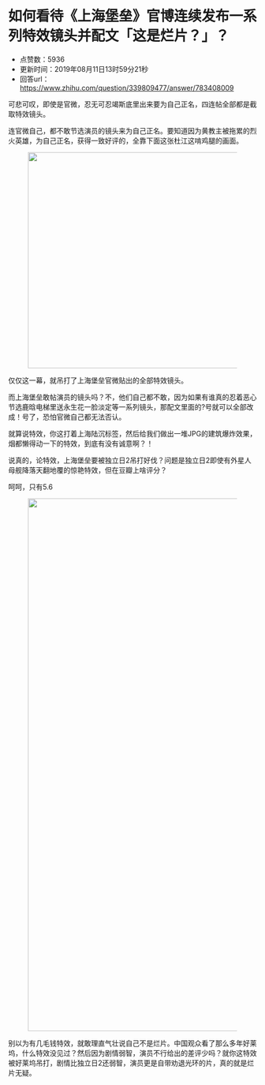 # 如何看待《上海堡垒》官博连续发布一系列特效镜头并配文「这是烂片？」？
- 点赞数：5936
- 更新时间：2019年08月11日13时59分21秒
- 回答url：https://www.zhihu.com/question/339809477/answer/783408009
<body>
 <p data-pid="6NcCzHH0">可悲可叹，即使是官微，忍无可忍竭斯底里出来要为自己正名，四连帖全部都是截取特效镜头。</p>
 <p data-pid="fTbORWTy">连官微自己，都不敢节选演员的镜头来为自己正名。要知道因为黄教主被拖累的烈火英雄，为自己正名，获得一致好评的，全靠下面这张杜江这啃鸡腿的画面。</p>
 <figure data-size="normal">
  <img src="https://picx.zhimg.com/50/v2-6e069cb5ae1b0057e9e7af8e475e1bdc_720w.jpg?source=1940ef5c" data-rawwidth="438" data-rawheight="292" data-size="normal" data-original-token="v2-4b60db13bb010073fed20a7a13865216" data-default-watermark-src="https://picx.zhimg.com/50/v2-07d8c1797c467b2d29d4803e9b6b28c3_720w.jpg?source=1940ef5c" class="origin_image zh-lightbox-thumb" width="438" data-original="https://pic1.zhimg.com/v2-6e069cb5ae1b0057e9e7af8e475e1bdc_r.jpg?source=1940ef5c">
 </figure>
 <p data-pid="lW_cpoo8">仅仅这一幕，就吊打了上海堡垒官微贴出的全部特效镜头。</p>
 <p data-pid="983otJCo">而上海堡垒敢帖演员的镜头吗？不，他们自己都不敢，因为如果有谁真的忍着恶心节选鹿晗电梯里送永生花一脸淡定等一系列镜头，那配文里面的?号就可以全部改成！号了，恐怕官微自己都无法否认。</p>
 <p data-pid="MWe1MWmE">就算说特效，你这打着上海陆沉标签，然后给我们做出一堆JPG的建筑爆炸效果，烟都懒得动一下的特效，到底有没有诚意啊？！</p>
 <p data-pid="1JBdDKte">说真的，论特效，上海堡垒要被独立日2吊打好伐？问题是独立日2即使有外星人母舰降落天翻地覆的惊艳特效，但在豆瓣上啥评分？</p>
 <p data-pid="p_cRn8Zy">呵呵，只有5.6</p>
 <figure data-size="normal">
  <img src="https://picx.zhimg.com/50/v2-024bf06762443b0886a4be0f6fc34956_720w.jpg?source=1940ef5c" data-rawwidth="1080" data-rawheight="2160" data-size="normal" data-original-token="v2-f2509a29805cd3ddae82cbfce7c997ad" data-default-watermark-src="https://pic1.zhimg.com/50/v2-ae7cc31ebc655f46e3e86fde2c88a0ef_720w.jpg?source=1940ef5c" class="origin_image zh-lightbox-thumb" width="1080" data-original="https://pic1.zhimg.com/v2-024bf06762443b0886a4be0f6fc34956_r.jpg?source=1940ef5c">
 </figure>
 <p data-pid="VYQ0LTdl">别以为有几毛钱特效，就敢理直气壮说自己不是烂片。中国观众看了那么多年好莱坞，什么特效没见过？然后因为剧情弱智，演员不行给出的差评少吗？就你这特效被好莱坞吊打，剧情比独立日2还弱智，演员更是自带劝退光环的片，真的就是烂片无疑。</p>
</body>